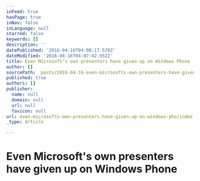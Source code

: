 ```yaml
---
inFeed: true
hasPage: true
inNav: false
inLanguage: null
starred: false
keywords: []
description: ''
datePublished: '2016-04-16T04:08:17.578Z'
dateModified: '2016-04-16T04:07:42.952Z'
title: Even Microsoft’s own presenters have given up on Windows Phone
author: []
sourcePath: _posts/2016-04-16-even-microsofts-own-presenters-have-given-up-on-windows-pho.md
published: true
authors: []
publisher:
  name: null
  domain: null
  url: null
  favicon: null
url: even-microsofts-own-presenters-have-given-up-on-windows-pho/index.html
_type: Article

---
```

# Even Microsoft's own presenters have given up on Windows Phone